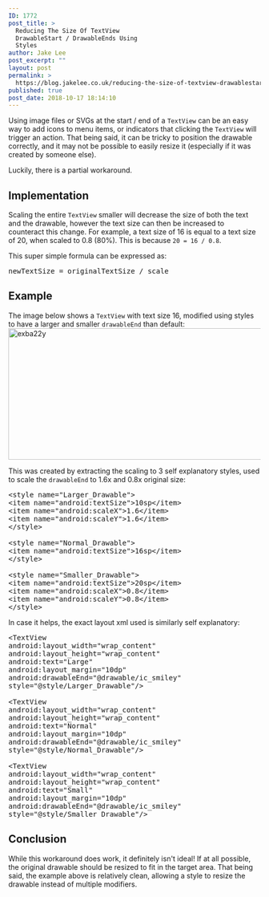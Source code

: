 ```yaml
---
ID: 1772
post_title: >
  Reducing The Size Of TextView
  DrawableStart / DrawableEnds Using
  Styles
author: Jake Lee
post_excerpt: ""
layout: post
permalink: >
  https://blog.jakelee.co.uk/reducing-the-size-of-textview-drawablestart-drawableends-using-styles/
published: true
post_date: 2018-10-17 18:14:10
---
```

Using image files or SVGs at the start / end of a <code>TextView</code> can be an easy way to add icons to menu items, or indicators that clicking the <code>TextView</code> will trigger an action. That being said, it can be tricky to position the drawable correctly, and it may not be possible to easily resize it (especially if it was created by someone else).

Luckily, there is a partial workaround.

<!--more-->
<h2>Implementation</h2>
Scaling the entire <code>TextView</code> smaller will decrease the size of both the text and the drawable, however the text size can then be increased to counteract this change. For example, a text size of 16 is equal to a text size of 20, when scaled to 0.8 (80%). This is because <code>20 = 16 / 0.8</code>.

This super simple formula can be expressed as:
<pre>newTextSize = originalTextSize / scale</pre>
<h2>Example</h2>
The image below shows a <code>TextView</code> with text size 16, modified using styles to have a larger and smaller <code>drawableEnd</code> than default:
<img src="https://blog.jakelee.co.uk//wp-content/uploads/2018/10/exba22y.png" alt="exba22y" width="655" height="262" class="alignnone size-full wp-image-1773">

This was created by extracting the scaling to 3 self explanatory styles, used to scale the <code>drawableEnd</code> to 1.6x and 0.8x original size:
<pre>&lt;style name="Larger_Drawable"&gt;
&lt;item name="android:textSize"&gt;10sp&lt;/item&gt;
&lt;item name="android:scaleX"&gt;1.6&lt;/item&gt;
&lt;item name="android:scaleY"&gt;1.6&lt;/item&gt;
&lt;/style&gt;

&lt;style name="Normal_Drawable"&gt;
&lt;item name="android:textSize"&gt;16sp&lt;/item&gt;
&lt;/style&gt;

&lt;style name="Smaller_Drawable"&gt;
&lt;item name="android:textSize"&gt;20sp&lt;/item&gt;
&lt;item name="android:scaleX"&gt;0.8&lt;/item&gt;
&lt;item name="android:scaleY"&gt;0.8&lt;/item&gt;
&lt;/style&gt;
</pre>
In case it helps, the exact layout xml used is similarly self explanatory:
<pre>&lt;TextView
android:layout_width="wrap_content"
android:layout_height="wrap_content"
android:text="Large"
android:layout_margin="10dp"
android:drawableEnd="@drawable/ic_smiley"
style="@style/Larger_Drawable"/&gt;

&lt;TextView
android:layout_width="wrap_content"
android:layout_height="wrap_content"
android:text="Normal"
android:layout_margin="10dp"
android:drawableEnd="@drawable/ic_smiley"
style="@style/Normal_Drawable"/&gt;

&lt;TextView
android:layout_width="wrap_content"
android:layout_height="wrap_content"
android:text="Small"
android:layout_margin="10dp"
android:drawableEnd="@drawable/ic_smiley"
style="@style/Smaller_Drawable"/&gt;
</pre>
<h2>Conclusion</h2>
While this workaround does work, it definitely isn't ideal! If at all possible, the original drawable should be resized to fit in the target area. That being said, the example above is relatively clean, allowing a style to resize the drawable instead of multiple modifiers.